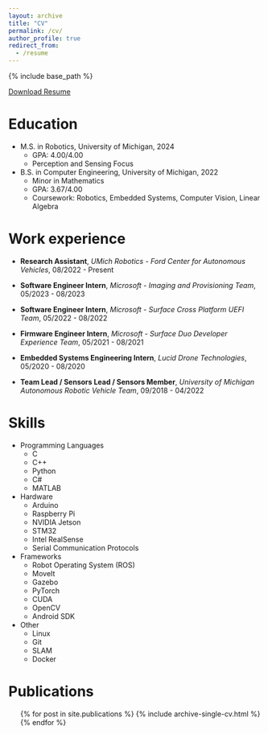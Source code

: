 ```yaml
---
layout: archive
title: "CV"
permalink: /cv/
author_profile: true
redirect_from:
  - /resume
---
```


{% include base_path %}

[Download Resume](http://hvak.github.io/files/Hersh_Vakharia_Resume.pdf)

Education
======
* M.S. in Robotics, University of Michigan, 2024
  * GPA: 4.00/4.00
  * Perception and Sensing Focus
* B.S. in Computer Engineering, University of Michigan, 2022
  * Minor in Mathematics
  * GPA: 3.67/4.00
  * Coursework: Robotics, Embedded Systems, Computer Vision, Linear Algebra

Work experience
======
* **Research Assistant**, *UMich Robotics - Ford Center for Autonomous Vehicles*, 08/2022 - Present
  
* **Software Engineer Intern**, *Microsoft - Imaging and Provisioning Team*, 05/2023 - 08/2023
  
* **Software Engineer Intern**, *Microsoft - Surface Cross Platform UEFI Team*, 05/2022 - 08/2022
  
* **Firmware Engineer Intern**, *Microsoft - Surface Duo Developer Experience Team*, 05/2021 - 08/2021
  
* **Embedded Systems Engineering Intern**, *Lucid Drone Technologies*, 05/2020 - 08/2020
  
* **Team Lead / Sensors Lead / Sensors Member**, *University of Michigan Autonomous Robotic Vehicle Team*, 09/2018 - 04/2022
  
Skills
======
* Programming Languages
  * C
  * C++
  * Python
  * C#
  * MATLAB
* Hardware
  * Arduino
  * Raspberry Pi
  * NVIDIA Jetson
  * STM32
  * Intel RealSense
  * Serial Communication Protocols
* Frameworks
  * Robot Operating System (ROS)
  * MoveIt
  * Gazebo
  * PyTorch
  * CUDA
  * OpenCV
  * Android SDK
* Other
  * Linux
  * Git
  * SLAM
  * Docker

Publications
======
  <ul>{% for post in site.publications %}
    {% include archive-single-cv.html %}
  {% endfor %}</ul>
  

